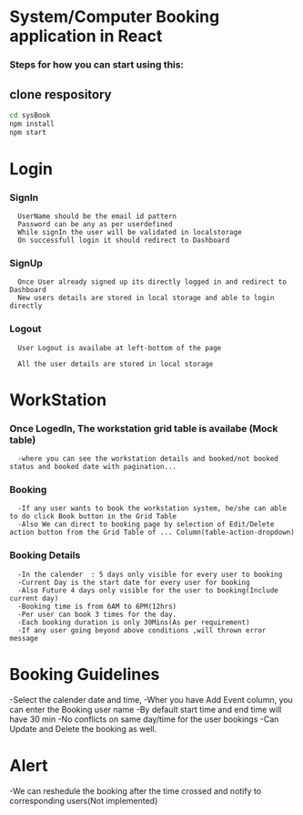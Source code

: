 # System/Computer Booking application in React

### Steps for how you can start using this:

## clone respository

```sh
cd sysBook
npm install
npm start
```

# Login

  ### SignIn
      UserName should be the email id pattern
	  Password can be any as per userdefined
	  While signIn the user will be validated in localstorage
	  On successfull login it should redirect to Dashboard
	  
	  
  ### SignUp
      Once User already signed up its directly logged in and redirect to Dashboard
	  New users details are stored in local storage and able to login directly
  
  ### Logout
      User Logout is availabe at left-bottom of the page
  
      All the user details are stored in local storage
  
  
	  
# WorkStation
   
   ### Once LogedIn, The workstation grid table is availabe (Mock table)
      -where you can see the workstation details and booked/not booked status and booked date with pagination...

   ### Booking
      -If any user wants to book the workstation system, he/she can able to do click Book button in the Grid Table
      -Also We can direct to booking page by selection of Edit/Delete action button from the Grid Table of ... Column(table-action-dropdown)

   ### Booking Details
      -In the calender  : 5 days only visible for every user to booking
      -Current Day is the start date for every user for booking
      -Also Future 4 days only visible for the user to booking(Include current day)
      -Booking time is from 6AM to 6PM(12hrs)	  
      -Per user can book 3 times for the day.
      -Each booking duration is only 30Mins(As per requirement)
      -If any user going beyond above conditions ,will thrown error message
		
# Booking Guidelines

  -Select the calender date and time, 
  -Wher you have Add Event column, you can enter the Booking user name
  -By default start time and end time will have 30 min
  -No conflicts on same day/time for the user bookings 
  -Can Update and Delete the booking as well.
	
# Alert
  -We can reshedule the booking after the time crossed and notify to corresponding users(Not implemented)	
